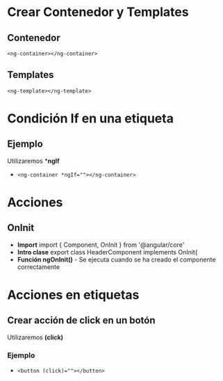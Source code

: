 # Crear Contenedor y Templates
 ## Contenedor    
   `<ng-container></ng-container>`
 ## Templates
   `<ng-template></ng-template>`

# Condición If en una etiqueta
 ## Ejemplo
   Utilizaremos ***ngIf**
   - `<ng-container *ngIf=""></ng-container>`

# Acciones
  ## OnInit
  - **Import** import { Component, OnInit } from '@angular/core'
  - **Intro clase** export class HeaderComponent implements OnInit{
  - **Función ngOnInit()** - Se ejecuta cuando se ha creado el componente correctamente


# Acciones en etiquetas
 ## Crear acción de click en un botón
  Utilizaremos **(click)**
   ### Ejemplo
   - `<button (click)=""></button>`

